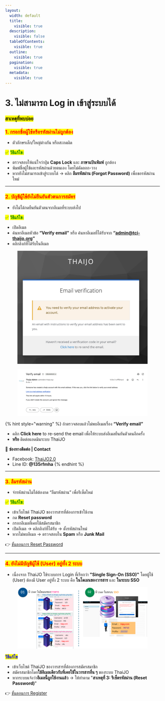 ```yaml
---
layout:
  width: default
  title:
    visible: true
  description:
    visible: false
  tableOfContents:
    visible: true
  outline:
    visible: true
  pagination:
    visible: true
  metadata:
    visible: true
---
```


# 3. ไม่สามารถ Log in เข้าสู่ระบบได้

### <mark style="color:$success;">**สาเหตุที่พบบ่อย**</mark>

### <mark style="color:red;background-color:yellow;">**1. กรอกชื่อผู้ใช้หรือรหัสผ่านไม่ถูกต้อง**</mark>

* ตัวอักษรเล็ก/ใหญ่ต่างกัน หรือสะกดผิด

<mark style="color:green;">✅</mark> <mark style="color:green;"></mark><mark style="color:green;">**วิธีแก้ไข:**</mark>

* ตรวจสอบให้แน่ใจว่าปุ่ม **Caps Lock** และ **ภาษาแป้นพิมพ์** ถูกต้อง
* พิมพ์ชื่อผู้ใช้และรหัสผ่านด้วยตนเอง โดยไม่คัดลอก-วาง
* หากยังไม่สามารถเข้าสู่ระบบได้ → คลิก **ลืมรหัสผ่าน (Forgot Password)** เพื่อขอรหัสผ่านใหม่

***

### <mark style="color:red;background-color:yellow;">**2. บัญชีผู้ใช้ยังไม่ยืนยันตัวตนการสมัคร**</mark>

* ยังไม่ได้กดยืนยันตัวตนจากอีเมลที่ระบบส่งไป

<mark style="color:green;">✅</mark> <mark style="color:green;"></mark><mark style="color:green;">**วิธีแก้ไข:**</mark>

* เปิดอีเมล
* ค้นหาอีเมลหัวข้อ **“Verify email”** หรือ ค้นหาอีเมลที่ได้รับจาก **“admin@tci-thaijo.org”**
* คลิกลิงก์ที่ได้รับในอีเมล

<div><figure><img src=".gitbook/assets/Screenshot 2568-09-12 at 10.07.34.png" alt=""><figcaption></figcaption></figure> <figure><img src=".gitbook/assets/Screenshot 2568-09-12 at 10.07.21.png" alt=""><figcaption></figcaption></figure></div>

{% hint style="warning" %}
ถ้าตรวจสอบแล้วไม่พบอีเมลเรื่อง **“Verify email”**&#x20;

* คลิก **Click here** to re-send the email เพื่อให้ระบบส่งอีเมลยืนยันตัวตนอีกครั้ง
* **หรือ** ติดต่อแอดมินระบบ ThaiJO

📌 **ช่องทางติดต่อ | Contact**

* Facebook: [ThaiJO2.0](https://www.facebook.com/ThaiJo2.0)
* Line ID: **@135rfmha**
{% endhint %}

***

### <mark style="color:red;background-color:yellow;">**3. ลืมรหัสผ่าน**</mark>

* จำรหัสผ่านไม่ได้ต้องกด “ลืมรหัสผ่าน” เพื่อรีเซ็ตใหม่

<mark style="color:green;">✅</mark> <mark style="color:green;"></mark><mark style="color:green;">**วิธีแก้ไข:**</mark>

* เข้าเว็บไซต์ ThaiJO ของวารสารที่ต้องการเข้าใช้งาน
* กด **Reset password**
* กรอกอีเมลที่เคยใช้สมัครสมาชิก
* เปิดอีเมล → คลิกลิงก์ที่ได้รับ → ตั้งรหัสผ่านใหม่
* หากไม่พบอีเมล → ตรวจสอบใน **Spam** หรือ **Junk Mail**

👉 [ขั้นตอนการ Reset Password](https://drive.google.com/file/d/16s4NHMUew0D8S6-Piifh-fWa9PKj4gjK/view?usp=sharing)

***

### <mark style="color:red;background-color:yellow;">**4. ยังไม่มีบัญชีผู้ใช้ (User) อยู่ทั้ง 2 ระบบ**</mark>&#x20;

* เนื่องจาก ThaiJO ใช้ระบบการ Login ที่เรียกว่า **"Single Sign-On (SSO)"** โดยผู้ใช้ (User) ต้องมี User อยู่ทั้ง 2 ระบบ คือ **ในโดเมนของวารสาร** และ **ในระบบ SSO**

<figure><img src=".gitbook/assets/Pic-SSOuser.png" alt=""><figcaption></figcaption></figure>

<mark style="color:blue;">**วิธีแก้ไข**</mark>

* เข้าเว็บไซต์ ThaiJO ของวารสารที่ต้องการสมัครสมาชิก
* สมัครสมาชิกโดย**ใช้อีเมลเดียวกับที่เคยใช้ในวารสารอื่น ๆ** ของระบบ ThaiJO
* หากระบบแจ้งว่า**อีเมลนี้ถูกใช้งานแล้ว** → ให้ทำตาม "**สาเหตุที่ 3: รีเซ็ตรหัสผ่าน (Reset Password)**"

👉 [ขั้นตอนการ Register](https://drive.google.com/file/d/1NAQXZRAXrm2z8P7auw-b_z0mQfplOC8D/view?usp=sharing)
